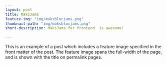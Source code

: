 ```yaml
---
layout: post
title: MaksJams
feature-img: "img/maksblocjams.png"
thumbnail-path: "img/maksblocjams.png"
short-description: MaksJams for frontend  is awesome!

---
```

This is an example of a post which includes a feature image specified in the front matter of the post. The feature image spans the full-width of the page, and is shown with the title on permalink pages.
